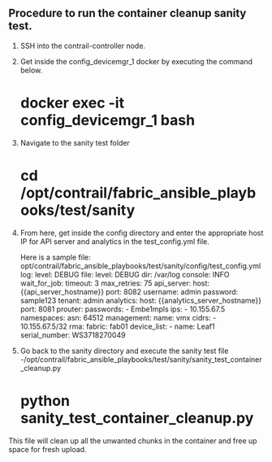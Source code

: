 ## Procedure to run the container cleanup sanity test.
1. SSH into the contrail-controller node.
2. Get inside the config_devicemgr_1 docker by executing the command below.
    # docker exec -it config_devicemgr_1 bash
3. Navigate to the sanity test folder
    # cd /opt/contrail/fabric_ansible_playbooks/test/sanity
4. From here, get inside the config directory and enter the appropriate host IP for API server and analytics in the test_config.yml file.

   Here is a sample file: opt/contrail/fabric_ansible_playbooks/test/sanity/config/test_config.yml
                    log:
                    level: DEBUG
                    file:
                        level: DEBUG
                        dir: /var/log
                    console: INFO
                    wait_for_job:
                    timeout: 3
                    max_retries: 75
                    api_server:
                    host: {{api_server_hostname}}
                    port: 8082
                    username: admin
                    password: sample123
                    tenant: admin
                    analytics:
                    host: {{analytics_server_hostname}}
                    port: 8081
                    prouter:
                    passwords:
                        - Embe1mpls
                    ips:
                        - 10.155.67.5
                    namespaces:
                    asn: 64512
                    management:
                        name: vmx
                        cidrs:
                        - 10.155.67.5/32
                    rma:
                    fabric: fab01
                    device_list:
                        - name: Leaf1
                        serial_number: WS3718270049

5. Go back to the sanity directory and execute the sanity test file -/opt/contrail/fabric_ansible_playbooks/test/sanity/sanity_test_container_cleanup.py
    # python sanity_test_container_cleanup.py

This file will clean up all the unwanted chunks in the container and free up space for fresh upload.
